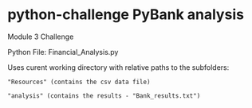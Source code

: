 # python-challenge PyBank analysis
Module 3 Challenge

Python File: Financial_Analysis.py

Uses curent working directory with relative paths to the subfolders:

    "Resources" (contains the csv data file)

    "analysis" (contains the results - "Bank_results.txt")
